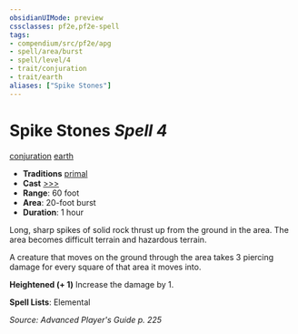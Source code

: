 ```yaml
---
obsidianUIMode: preview
cssclasses: pf2e,pf2e-spell
tags:
- compendium/src/pf2e/apg
- spell/area/burst
- spell/level/4
- trait/conjuration
- trait/earth
aliases: ["Spike Stones"]
---
```

# Spike Stones *Spell 4*   
[conjuration](rules/traits/conjuration.md "Conjuration School Trait")  [earth](rules/traits/earth.md "Earth Energy & Element Trait")  

- **Traditions** [primal](rules/traits/primal.md "Primal Tradition Trait")
- **Cast** [>>>](rules/core-rulebook/chapter-9-playing-the-game.md#Actions "Three-Action") 
- **Range**: 60 foot
- **Area**: 20-foot burst
- **Duration**: 1 hour

Long, sharp spikes of solid rock thrust up from the ground in the area. The area becomes difficult terrain and hazardous terrain.

A creature that moves on the ground through the area takes 3 piercing damage for every square of that area it moves into.

**Heightened (+ 1)** Increase the damage by 1.

**Spell Lists**: Elemental

*Source: Advanced Player's Guide p. 225*
